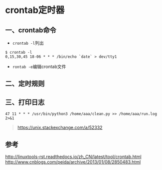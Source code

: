 crontab定时器
==
## 一、crontab命令

- `crontab -l`列出
```
$ crontab -l
0,15,30,45 18-06 * * * /bin/echo `date` > dev/tty1
```

- `rontab -e`编辑crontab文件

## 二、定时规则


## 三、打印日志
```
47 11 * * * /usr/bin/python3 /home/aaa/clean.py >> /home/aaa/run.log 2>&1
```
> https://unix.stackexchange.com/a/52332


## 参考
http://linuxtools-rst.readthedocs.io/zh_CN/latest/tool/crontab.html  
http://www.cnblogs.com/peida/archive/2013/01/08/2850483.html  
